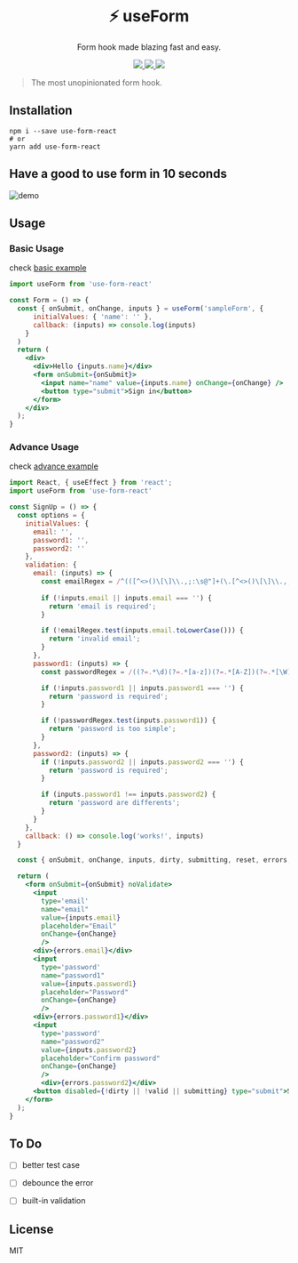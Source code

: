 <h1 align="center">
⚡ useForm
</h1>
<p align="center">
Form hook made blazing fast and easy.
</p>

<p align="center">
    <a href="https://circleci.com/gh/amazingandyyy/use-form-react">
      <img src="https://circleci.com/gh/amazingandyyy/use-form-react.svg?style=svg" />
    </a>
    <a href="https://github.com/amazingandyyy/use-form-react/blob/master/LICENSE">
      <img src="https://img.shields.io/badge/License-MIT-green.svg" />
    </a>
    <a href="https://github.com/amazingandyyy/use-form/pulls">
        <img src="https://camo.githubusercontent.com/d4e0f63e9613ee474a7dfdc23c240b9795712c96/68747470733a2f2f696d672e736869656c64732e696f2f62616467652f5052732d77656c636f6d652d627269676874677265656e2e737667" />
    </a>
</p>

> The most unopinionated form hook.

## Installation

```shell
npm i --save use-form-react
# or
yarn add use-form-react
```

## Have a good to use form in 10 seconds

![demo](https://media.giphy.com/media/jkYpOoNMkZAk8y9u8F/giphy.gif)

## Usage

### Basic Usage

check [basic example](https://github.com/amazingandyyy/use-form-react/blob/master/examples/basic/index.js)

```jsx
import useForm from 'use-form-react'

const Form = () => {
  const { onSubmit, onChange, inputs } = useForm('sampleForm', {
      initialValues: { 'name': '' },
      callback: (inputs) => console.log(inputs)
    }
  )
  return (
    <div>
      <div>Hello {inputs.name}</div>
      <form onSubmit={onSubmit}>
        <input name="name" value={inputs.name} onChange={onChange} />
        <button type="submit">Sign in</button>
      </form>
    </div>
  );
}
```

### Advance Usage

check [advance example](https://github.com/amazingandyyy/use-form-react/blob/master/examples/advance/index.js)

```jsx
import React, { useEffect } from 'react';
import useForm from 'use-form-react'

const SignUp = () => {
  const options = {
    initialValues: {
      email: '',
      password1: '',
      password2: ''
    },
    validation: {
      email: (inputs) => {
        const emailRegex = /^(([^<>()\[\]\\.,;:\s@"]+(\.[^<>()\[\]\\.,;:\s@"]+)*)|(".+"))@((\[[0-9]{1,3}\.[0-9]{1,3}\.[0-9]{1,3}\.[0-9]{1,3}\])|(([a-zA-Z\-0-9]+\.)+[a-zA-Z]{2,}))$/
        
        if (!inputs.email || inputs.email === '') {
          return 'email is required';
        }

        if (!emailRegex.test(inputs.email.toLowerCase())) {
          return 'invalid email';
        }
      },
      password1: (inputs) => {
        const passwordRegex = /((?=.*\d)(?=.*[a-z])(?=.*[A-Z])(?=.*[\W]).{6,20})/

        if (!inputs.password1 || inputs.password1 === '') {
          return 'password is required';
        }

        if (!passwordRegex.test(inputs.password1)) {
          return 'password is too simple';
        }
      },
      password2: (inputs) => {
        if (!inputs.password2 || inputs.password2 === '') {
          return 'password is required';
        }

        if (inputs.password1 !== inputs.password2) {
          return 'password are differents';
        }
      }
    },
    callback: () => console.log('works!', inputs)
  }

  const { onSubmit, onChange, inputs, dirty, submitting, reset, errors, valid } = useForm('AdvanceForm', options)

  return (
    <form onSubmit={onSubmit} noValidate>
      <input
        type='email'
        name="email"
        value={inputs.email}
        placeholder="Email"
        onChange={onChange}
        />
      <div>{errors.email}</div>
      <input
        type='password'
        name="password1"
        value={inputs.password1}
        placeholder="Password"
        onChange={onChange}
        />
      <div>{errors.password1}</div>
      <input
        type='password'
        name="password2"
        value={inputs.password2}
        placeholder="Confirm password"
        onChange={onChange}
        />
        <div>{errors.password2}</div>
      <button disabled={!dirty || !valid || submitting} type="submit">Sign up</button>
    </form>
  );
}
```

## To Do

- [ ] better test case
- [ ] debounce the error
- [ ] built-in validation


## License

MIT

